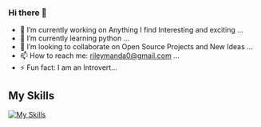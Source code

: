 ### Hi there 👋

- 🔭 I’m currently working on Anything I find Interesting and exciting ...
- 🌱 I’m currently learning python ...
- 👯 I’m looking to collaborate on Open Source Projects and New Ideas ...
- 📫 How to reach me: rileymanda0@gmail.com ...
- ⚡ Fun fact: I am an Introvert...  

## My Skills
[![My Skills](https://skillicons.dev/icons?i=js,html,css,nodejs,react,flutter,mongo,postgres)](https://skillicons.dev)










